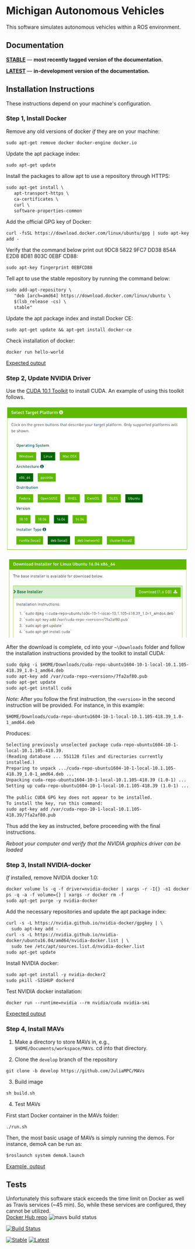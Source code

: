 # Michigan Autonomous Vehicles
This software simulates autonomous vehicles within a ROS environment.

## Documentation
[**STABLE**](https://juliampc.github.io/MAVs/stable/) &mdash; **most recently tagged version of the documentation.**

[**LATEST**](https://juliampc.github.io/MAVs/latest/) &mdash; **in-development version of the documentation.**

## Installation Instructions

These instructions depend on your machine's configuration.

### Step 1, Install Docker

Remove any old versions of docker *if* they are on your machine:
```
sudo apt-get remove docker docker-engine docker.io
```

Update the apt package index:
```
sudo apt-get update
```

Install the packages to allow apt to use a repository through HTTPS:
```
sudo apt-get install \
   apt-transport-https \
   ca-certificates \
   curl \
   software-properties-common
```

Add the official GPG key of Docker:
```
curl -fsSL https://download.docker.com/linux/ubuntu/gpg | sudo apt-key add -
```

Verify that the command below print out 9DC8 5822 9FC7 DD38 854A E2D8 8D81 803C 0EBF CD88:
```
sudo apt-key fingerprint 0EBFCD88
```

Tell apt to use the stable repository by running the command below:
```
sudo add-apt-repository \
   "deb [arch=amd64] https://download.docker.com/linux/ubuntu \
   $(lsb_release -cs) \
   stable"
```

Update the apt package index and install Docker CE:
```
sudo apt-get update && apt-get install docker-ce
```

Check installation of docker:
```
docker run hello-world
```

[Expected output](docker.png)

### Step 2, Update NVIDIA Driver

Use the [CUDA 10.1 Toolkit](https://developer.nvidia.com/cuda-downloads
) to install CUDA. An example of using this toolkit follows.

![First, select your machine architecture](platform.png)

![Next, download the .deb file provided](download.png)


After the download is complete, cd into your ``~\Downloads`` folder and follow the installation instructions provided by the toolkit to install CUDA:
```
sudo dpkg -i $HOME/Downloads/cuda-repo-ubuntu1604-10-1-local-10.1.105-418.39_1.0-1_amd64.deb
sudo apt-key add /var/cuda-repo-<version>/7fa2af80.pub
sudo apt-get update
sudo apt-get install cuda
```

*Note:* After you follow the first instruction, the `<version>` in the second instruction will be provided. For instance, in this example:
```
$HOME/Downloads/cuda-repo-ubuntu1604-10-1-local-10.1.105-418.39_1.0-1_amd64.deb
```
Produces:
```
Selecting previously unselected package cuda-repo-ubuntu1604-10-1-local-10.1.105-418.39.
(Reading database ... 551128 files and directories currently installed.)
Preparing to unpack .../cuda-repo-ubuntu1604-10-1-local-10.1.105-418.39_1.0-1_amd64.deb ...
Unpacking cuda-repo-ubuntu1604-10-1-local-10.1.105-418.39 (1.0-1) ...
Setting up cuda-repo-ubuntu1604-10-1-local-10.1.105-418.39 (1.0-1) ...

The public CUDA GPG key does not appear to be installed.
To install the key, run this command:
sudo apt-key add /var/cuda-repo-10-1-local-10.1.105-418.39/7fa2af80.pub
```
Thus add the key as instructed, before proceeding with the final instructions.


*Reboot your computer and verify that the NVIDIA graphics driver can be loaded*


### Step 3, Install NVIDIA-docker

*If* installed, remove NVIDIA docker 1.0:
```
docker volume ls -q -f driver=nvidia-docker | xargs -r -I{} -n1 docker ps -q -a -f volume={} | xargs -r docker rm -f
sudo apt-get purge -y nvidia-docker
```

Add the necessary repositories and update the apt package index:
```
curl -s -L https://nvidia.github.io/nvidia-docker/gpgkey | \
  sudo apt-key add -
curl -s -L https://nvidia.github.io/nvidia-docker/ubuntu16.04/amd64/nvidia-docker.list | \
  sudo tee /etc/apt/sources.list.d/nvidia-docker.list
sudo apt-get update
```

Install NVIDIA docker:
```
sudo apt-get install -y nvidia-docker2
sudo pkill -SIGHUP dockerd
```

Test NVIDIA docker installation:
```
docker run --runtime=nvidia --rm nvidia/cuda nvidia-smi
```
[Expected output](nvidia.png)


### Step 4, Install MAVs

1. Make a directory to store MAVs in, e.g., ``$HOME/Documents/workspace/MAVs``. cd into that directory.

2. Clone the `develop` branch of the repository
```
git clone -b develop https://github.com/JuliaMPC/MAVs
```

3. Build image
```
sh build.sh
```

4. Test MAVs

First start Docker container in the MAVs folder:
```
./run.sh
```

Then, the most basic usage of MAVs is simply running the demos. For instance, demoA can be run as:
```
$roslaunch system demoA.launch
```
[Example, output](gazebo.png)

## Tests
Unfortunately this software stack exceeds the time limit on Docker as well as Travis services (~45 min). So, while these services are configured, they cannot be utilized.   
[Docker Hub repo](https://hub.docker.com/r/avpg/mavs/) ![mavs build status](https://img.shields.io/docker/build/avpg/mavs.svg)

[![Build Status](https://travis-ci.org/JuliaMPC/MAVs.svg?branch=master)](https://travis-ci.org/JuliaMPC/MAVs)

[![Stable](https://img.shields.io/badge/docs-stable-blue.svg)](https://juliampc.github.io/AVExamples.jl/stable/)
[![Latest](https://img.shields.io/badge/docs-latest-blue.svg)](https://juliampc.github.io/AVExamples.jl/latest/)
